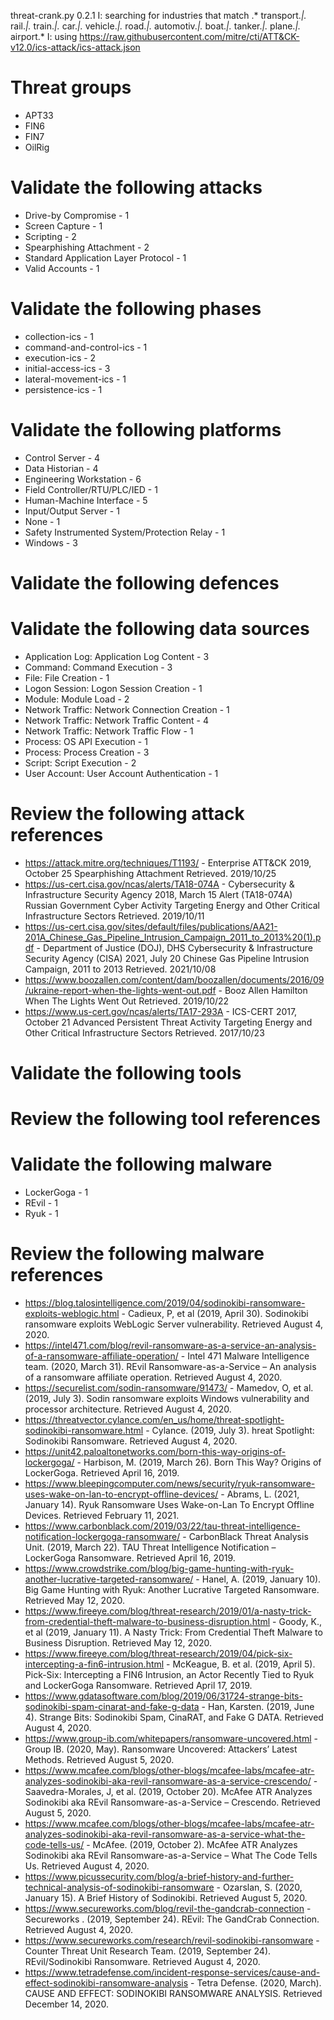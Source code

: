 threat-crank.py 0.2.1
I: searching for industries that match .* transport.*|.* rail.*|.* train.*|.* car.*|.* vehicle.*|.* road.*|.* automotiv.*|.* boat.*|.* tanker.*|.* plane.*|.* airport.*
I: using https://raw.githubusercontent.com/mitre/cti/ATT&CK-v12.0/ics-attack/ics-attack.json
# Threat groups

* APT33
* FIN6
* FIN7
* OilRig

# Validate the following attacks

* Drive-by Compromise - 1
* Screen Capture - 1
* Scripting - 2
* Spearphishing Attachment - 2
* Standard Application Layer Protocol - 1
* Valid Accounts - 1

# Validate the following phases

* collection-ics - 1
* command-and-control-ics - 1
* execution-ics - 2
* initial-access-ics - 3
* lateral-movement-ics - 1
* persistence-ics - 1

# Validate the following platforms

* Control Server - 4
* Data Historian - 4
* Engineering Workstation - 6
* Field Controller/RTU/PLC/IED - 1
* Human-Machine Interface - 5
* Input/Output Server - 1
* None - 1
* Safety Instrumented System/Protection Relay - 1
* Windows - 3

# Validate the following defences


# Validate the following data sources

* Application Log: Application Log Content - 3
* Command: Command Execution - 3
* File: File Creation - 1
* Logon Session: Logon Session Creation - 1
* Module: Module Load - 2
* Network Traffic: Network Connection Creation - 1
* Network Traffic: Network Traffic Content - 4
* Network Traffic: Network Traffic Flow - 1
* Process: OS API Execution - 1
* Process: Process Creation - 3
* Script: Script Execution - 2
* User Account: User Account Authentication - 1

# Review the following attack references

* https://attack.mitre.org/techniques/T1193/ - Enterprise ATT&CK 2019, October 25 Spearphishing Attachment Retrieved. 2019/10/25 
* https://us-cert.cisa.gov/ncas/alerts/TA18-074A - Cybersecurity & Infrastructure Security Agency 2018, March 15 Alert (TA18-074A) Russian Government Cyber Activity Targeting Energy and Other Critical Infrastructure Sectors Retrieved. 2019/10/11 
* https://us-cert.cisa.gov/sites/default/files/publications/AA21-201A_Chinese_Gas_Pipeline_Intrusion_Campaign_2011_to_2013%20(1).pdf - Department of Justice (DOJ), DHS Cybersecurity & Infrastructure Security Agency (CISA) 2021, July 20 Chinese Gas Pipeline Intrusion Campaign, 2011 to 2013 Retrieved. 2021/10/08 
* https://www.boozallen.com/content/dam/boozallen/documents/2016/09/ukraine-report-when-the-lights-went-out.pdf - Booz Allen Hamilton   When The Lights Went Out Retrieved. 2019/10/22 
* https://www.us-cert.gov/ncas/alerts/TA17-293A - ICS-CERT 2017, October 21 Advanced Persistent Threat Activity Targeting Energy and Other Critical Infrastructure Sectors Retrieved. 2017/10/23 

# Validate the following tools


# Review the following tool references


# Validate the following malware

* LockerGoga - 1
* REvil - 1
* Ryuk - 1

# Review the following malware references

* https://blog.talosintelligence.com/2019/04/sodinokibi-ransomware-exploits-weblogic.html - Cadieux, P, et al (2019, April 30). Sodinokibi ransomware exploits WebLogic Server vulnerability. Retrieved August 4, 2020.
* https://intel471.com/blog/revil-ransomware-as-a-service-an-analysis-of-a-ransomware-affiliate-operation/ - Intel 471 Malware Intelligence team. (2020, March 31). REvil Ransomware-as-a-Service – An analysis of a ransomware affiliate operation. Retrieved August 4, 2020.
* https://securelist.com/sodin-ransomware/91473/ - Mamedov, O, et al. (2019, July 3). Sodin ransomware exploits Windows vulnerability and processor architecture. Retrieved August 4, 2020.
* https://threatvector.cylance.com/en_us/home/threat-spotlight-sodinokibi-ransomware.html - Cylance. (2019, July 3). hreat Spotlight: Sodinokibi Ransomware. Retrieved August 4, 2020.
* https://unit42.paloaltonetworks.com/born-this-way-origins-of-lockergoga/ - Harbison, M. (2019, March 26). Born This Way? Origins of LockerGoga. Retrieved April 16, 2019.
* https://www.bleepingcomputer.com/news/security/ryuk-ransomware-uses-wake-on-lan-to-encrypt-offline-devices/ - Abrams, L. (2021, January 14). Ryuk Ransomware Uses Wake-on-Lan To Encrypt Offline Devices. Retrieved February 11, 2021.
* https://www.carbonblack.com/2019/03/22/tau-threat-intelligence-notification-lockergoga-ransomware/ - CarbonBlack Threat Analysis Unit. (2019, March 22). TAU Threat Intelligence Notification – LockerGoga Ransomware. Retrieved April 16, 2019.
* https://www.crowdstrike.com/blog/big-game-hunting-with-ryuk-another-lucrative-targeted-ransomware/ - Hanel, A. (2019, January 10). Big Game Hunting with Ryuk: Another Lucrative Targeted Ransomware. Retrieved May 12, 2020.
* https://www.fireeye.com/blog/threat-research/2019/01/a-nasty-trick-from-credential-theft-malware-to-business-disruption.html - Goody, K., et al (2019, January 11). A Nasty Trick: From Credential Theft Malware to Business Disruption. Retrieved May 12, 2020.
* https://www.fireeye.com/blog/threat-research/2019/04/pick-six-intercepting-a-fin6-intrusion.html - McKeague, B. et al. (2019, April 5). Pick-Six: Intercepting a FIN6 Intrusion, an Actor Recently Tied to Ryuk and LockerGoga Ransomware. Retrieved April 17, 2019.
* https://www.gdatasoftware.com/blog/2019/06/31724-strange-bits-sodinokibi-spam-cinarat-and-fake-g-data - Han, Karsten. (2019, June 4). Strange Bits: Sodinokibi Spam, CinaRAT, and Fake G DATA. Retrieved August 4, 2020.
* https://www.group-ib.com/whitepapers/ransomware-uncovered.html - Group IB. (2020, May). Ransomware Uncovered: Attackers’ Latest Methods. Retrieved August 5, 2020.
* https://www.mcafee.com/blogs/other-blogs/mcafee-labs/mcafee-atr-analyzes-sodinokibi-aka-revil-ransomware-as-a-service-crescendo/ - Saavedra-Morales, J, et al. (2019, October 20). McAfee ATR Analyzes Sodinokibi aka REvil Ransomware-as-a-Service – Crescendo. Retrieved August 5, 2020.
* https://www.mcafee.com/blogs/other-blogs/mcafee-labs/mcafee-atr-analyzes-sodinokibi-aka-revil-ransomware-as-a-service-what-the-code-tells-us/ - McAfee. (2019, October 2). McAfee ATR Analyzes Sodinokibi aka REvil Ransomware-as-a-Service – What The Code Tells Us. Retrieved August 4, 2020.
* https://www.picussecurity.com/blog/a-brief-history-and-further-technical-analysis-of-sodinokibi-ransomware - Ozarslan, S. (2020, January 15). A Brief History of Sodinokibi. Retrieved August 5, 2020.
* https://www.secureworks.com/blog/revil-the-gandcrab-connection - Secureworks . (2019, September 24). REvil: The GandCrab Connection. Retrieved August 4, 2020.
* https://www.secureworks.com/research/revil-sodinokibi-ransomware - Counter Threat Unit Research Team. (2019, September 24). REvil/Sodinokibi Ransomware. Retrieved August 4, 2020.
* https://www.tetradefense.com/incident-response-services/cause-and-effect-sodinokibi-ransomware-analysis - Tetra Defense. (2020, March). CAUSE AND EFFECT: SODINOKIBI RANSOMWARE ANALYSIS. Retrieved December 14, 2020.

